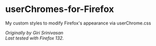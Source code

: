# userChromes-for-Firefox
My custom styles to modify Firefox's appearance via userChrome.css

*Originally by Giri Srinivasan  
Last tested with Firefox 132.*
